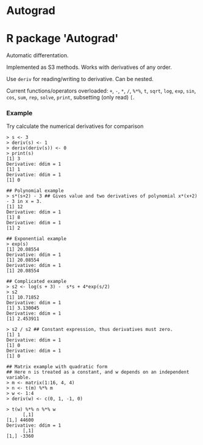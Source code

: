 # Autograd
# R package 'Autograd'

Automatic differentation.

Implemented as S3 methods. Works with derivatives of any order.



Use ``deriv`` for reading/writing to derivative. Can be nested.

Current functions/operators overloaded:
`+`, `-`, `*`, `/`, `%*%`, `t`, `sqrt`, `log`, `exp`, `sin`, `cos`, `sum`, `rep`, `solve`, `print`, 
subsetting (only read) `[`. 

### Example
Try calculate the numerical derivatives for comparison
```
> s <- 3
> deriv(s) <- 1
> deriv(deriv(s)) <- 0
> print(s)
[1] 3
Derivative: ddim = 1 
[1] 1
Derivative: ddim = 1 
[1] 0

## Polynomial example
> s*(s+2) - 3 ## Gives value and two derivatives of polynomial x*(x+2) - 3 in x = 3.
[1] 12
Derivative: ddim = 1 
[1] 8
Derivative: ddim = 1 
[1] 2

## Exponential example
> exp(s)
[1] 20.08554
Derivative: ddim = 1 
[1] 20.08554
Derivative: ddim = 1 
[1] 20.08554

## Complicated example
> s2 <- log(s + 3) -  s*s + 4*exp(s/2)
> s2
[1] 10.71852
Derivative: ddim = 1 
[1] 3.130045
Derivative: ddim = 1 
[1] 2.453911

> s2 / s2 ## Constant expression, thus derivatives must zero.
[1] 1
Derivative: ddim = 1 
[1] 0
Derivative: ddim = 1 
[1] 0

## Matrix example with quadratic form
## Here n is treated as a constant, and w depends on an independent variable.
> m <- matrix(1:16, 4, 4)
> n <- t(m) %*% m
> w <- 1:4
> deriv(w) <- c(0, 1, -1, 0)

> t(w) %*% n %*% w
      [,1]
[1,] 44600
Derivative: ddim = 1 
      [,1]
[1,] -3360
```

